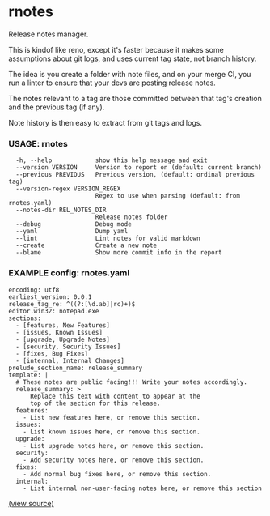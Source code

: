 # rnotes
Release notes manager.

This is kindof like reno, except it's faster because it makes some assumptions about git logs,
and uses current tag state, not branch history.


The idea is you create a folder with note files, and on your merge CI, you run a linter to ensure that your
devs are posting release notes.

The notes relevant to a tag are those committed between that tag's creation and the previous tag (if any).

Note history is then easy to extract from git tags and logs.


### USAGE: rnotes

```
  -h, --help            show this help message and exit
  --version VERSION     Version to report on (default: current branch)
  --previous PREVIOUS   Previous version, (default: ordinal previous tag)
  --version-regex VERSION_REGEX
                        Regex to use when parsing (default: from rnotes.yaml)
  --notes-dir REL_NOTES_DIR
                        Release notes folder
  --debug               Debug mode
  --yaml                Dump yaml
  --lint                Lint notes for valid markdown
  --create              Create a new note
  --blame               Show more commit info in the report
```


### EXAMPLE config: rnotes.yaml

```
encoding: utf8
earliest_version: 0.0.1
release_tag_re: ^((?:[\d.ab]|rc)+)$
editor.win32: notepad.exe
sections:
  - [features, New Features]
  - [issues, Known Issues]
  - [upgrade, Upgrade Notes]
  - [security, Security Issues]
  - [fixes, Bug Fixes]
  - [internal, Internal Changes]
prelude_section_name: release_summary
template: |
  # These notes are public facing!!! Write your notes accordingly.
  release_summary: >
      Replace this text with content to appear at the
      top of the section for this release.
  features:
    - List new features here, or remove this section.
  issues:
    - List known issues here, or remove this section.
  upgrade:
    - List upgrade notes here, or remove this section.
  security:
    - Add security notes here, or remove this section.
  fixes:
    - Add normal bug fixes here, or remove this section.
  internal:
    - List internal non-user-facing notes here, or remove this section
```

[(view source)](https://github.com/atakamallc/rnotes)
